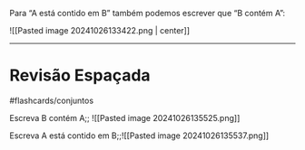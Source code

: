 Para “A está contido em B” também podemos escrever que “B contém A”:

![[Pasted image 20241026133422.png | center]]

---
# Revisão Espaçada
#flashcards/conjuntos

Escreva B contém A;; ![[Pasted image 20241026135525.png]]

Escreva A está contido em B;;![[Pasted image 20241026135537.png]]